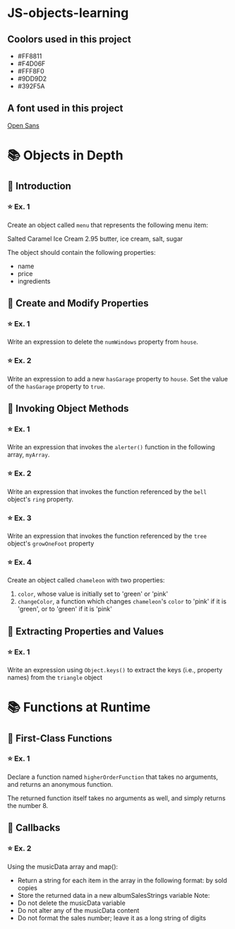 # JS-objects-learning

## Coolors used in this project
- #FF8811
- #F4D06F
- #FFF8F0
- #9DD9D2
- #392F5A

## A font used in this project
[Open Sans](https://fonts.google.com/specimen/Open+Sans)

# 📚 Objects in Depth 

## 📑 Introduction

### ⭐️ Ex. 1

Create an object called `menu` that represents the following menu item:

Salted Caramel Ice Cream
2.95
butter, ice cream, salt, sugar

The object should contain the following properties:
- name
- price
- ingredients

## 📑 Create and Modify Properties

### ⭐️ Ex. 1

Write an expression to delete the `numWindows` property from `house`.

### ⭐️ Ex. 2

Write an expression to add a new `hasGarage` property to `house`. Set the value of the `hasGarage` property to `true`.

## 📑 Invoking Object Methods

### ⭐️ Ex. 1

Write an expression that invokes the `alerter()` function in the following array, `myArray`.

### ⭐️ Ex. 2

Write an expression that invokes the function referenced by the `bell` object's `ring` property.

### ⭐️ Ex. 3

Write an expression that invokes the function referenced by the `tree` object's `growOneFoot` property

### ⭐️ Ex. 4

Create an object called `chameleon` with two properties:

1. `color`, whose value is initially set to 'green' or 'pink'
2. `changeColor`, a function which changes `chameleon`'s `color` to 'pink'
    if it is 'green', or to 'green' if it is 'pink'

## 📑 Extracting Properties and Values

### ⭐️ Ex. 1

Write an expression using `Object.keys()` to extract the keys (i.e., property names) from the `triangle` object

# 📚 Functions at Runtime 

## 📑 First-Class Functions

### ⭐️ Ex. 1 

Declare a function named `higherOrderFunction` that takes no arguments,
and returns an anonymous function.

The returned function itself takes no arguments as well, and simply
returns the number 8.

## 📑 Callbacks

### ⭐️ Ex. 2

Using the musicData array and map():
- Return a string for each item in the array in the following format:
    <album-name> by <artist> sold <sales> copies
- Store the returned data in a new albumSalesStrings variable
Note:
- Do not delete the musicData variable
- Do not alter any of the musicData content
- Do not format the sales number; leave it as a long string of digits